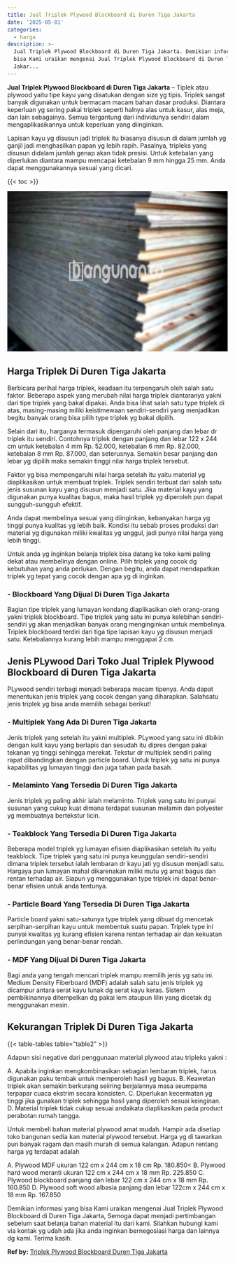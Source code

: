 ```yaml
---
title: Jual Triplek Plywood Blockboard di Duren Tiga Jakarta
date: '2025-05-01'
categories:
  - harga
description: >-
  Jual Triplek Plywood Blockboard di Duren Tiga Jakarta. Demikian informasi yang
  bisa Kami uraikan mengenai Jual Triplek Plywood Blockboard di Duren Tiga
  Jakar...
---
```


**Jual Triplek Plywood Blockboard di Duren Tiga Jakarta** – Tiplek atau plywood yaitu tipe kayu yang disatukan dengan size yg tipis. Triplek sangat banyak digunakan untuk bermacam macam bahan dasar produksi. Diantara keperluan yg sering pakai triplek seperti halnya alas untuk kasur, alas meja, dan lain sebagainya. Semua tergantung dari individunya sendiri dalam mengaplikasikannya untuk keperluan yang diinginkan.

Lapisan kayu yg disusun jadi triplek itu biasanya disusun di dalam jumlah yg ganjil jadi menghasilkan papan yg lebih rapih. Pasalnya, tripleks yang disusun didalam jumlah genap akan tidak presisi. Untuk ketebalan yang diperlukan diantara mampu mencapai ketebalan 9 mm hingga 25 mm. Anda dapat menggunakannya sesuai yang dicari.

{{< toc >}}

![Jual Triplek Plywood Blockboard di Duren Tiga Jakarta](/images/jual-triplek-murah-32.png)

## Harga Triplek Di Duren Tiga Jakarta

Berbicara perihal harga triplek, keadaan itu terpengaruh oleh salah satu faktor. Beberapa aspek yang merubah nilai harga triplek diantaranya yakni dari tipe triplek yang bakal dipakai. Anda bisa lihat salah satu type triplek di atas, masing-masing miliki keistimewaan sendiri-sendiri yang menjadikan begitu banyak orang bisa pilih type triplek yg bakal dipilih.

Selain dari itu, harganya termasuk dipengaruhi oleh panjang dan lebar dr triplek itu sendiri. Contohnya triplek dengan panjang dan lebar 122 x 244 cm untuk ketebalan 4 mm Rp. 52.000, ketebalan 6 mm Rp. 82.000, ketebalan 8 mm Rp. 87.000, dan seterusnya. Semakin besar panjang dan lebar yg dipilih maka semakin tinggi nilai harga triplek tersebut.

Faktor yg bisa mempengaruhi nilai harga setelah itu yaitu material yg diaplikasikan untuk membuat triplek. Triplek sendiri terbuat dari salah satu jenis susunan kayu yang disusun menjadi satu. Jika material kayu yang digunakan punya kualitas bagus, maka hasil triplek yg diperoleh pun dapat sungguh-sungguh efektif.

Anda dapat membelinya sesuai yang diinginkan, kebanyakan harga yg tinggi punya kualitas yg lebih baik. Kondisi itu sebab proses produksi dan material yg digunakan miliki kwalitas yg unggul, jadi punya nilai harga yang lebih tinggi.

Untuk anda yg inginkan belanja triplek bisa datang ke toko kami paling dekat atau membelinya dengan online. Pilih triplek yang cocok dg kebutuhan yang anda perlukan. Dengan begitu, anda dapat mendapatkan triplek yg tepat yang cocok dengan apa yg di inginkan.

### \- Blockboard Yang Dijual Di Duren Tiga Jakarta

Bagian tipe triplek yang lumayan kondang diaplikasikan oleh orang-orang yakni triplek blockboard. Tipe triplek yang satu ini punya kelebihan sendiri-sendiri yg akan menjadikan banyak orang menginginkan untuk membelinya. Triplek blockboard terdiri dari tiga tipe lapisan kayu yg disusun menjadi satu. Ketebalannya kurang lebih mampu menggapai 2 cm.

## Jenis PLywood Dari Toko Jual Triplek Plywood Blockboard di Duren Tiga Jakarta

PLywood sendiri terbagi menjadi beberapa macam tipenya. Anda dapat menentukan jenis triplek yang cocok dengan yang diharapkan. Salahsatu jenis triplek yg bisa anda memilih sebagai berikut!

### \- Multiplek Yang Ada Di Duren Tiga Jakarta

Jenis triplek yang setelah itu yakni multiplek. PLywood yang satu ini dibikin dengan kulit kayu yang berlapis dan sesudah itu dipres dengan pakai tekanan yg tinggi sehingga merekat. Tekstur dr multiplek sendiri paling rapat dibandingkan dengan particle board. Untuk triplek yg satu ini punya kapabilitas yg lumayan tinggi dan juga tahan pada basah.

### \- Melaminto Yang Tersedia Di Duren Tiga Jakarta

Jenis triplek yg paling akhir ialah melaminto. Triplek yang satu ini punyai susunan yang cukup kuat dimana terdapat susunan melamin dan polyester yg membuatnya bertekstur licin.

### \- Teakblock Yang Tersedia Di Duren Tiga Jakarta

Beberapa model triplek yg lumayan efisien diaplikasikan setelah itu yaitu teakblock. Tipe triplek yang satu ini punya keunggulan sendiri-sendiri dimana triplek tersebut ialah lembaran dr kayu jati yg disusun menjadi satu. Hargaya pun lumayan mahal dikarenakan miliki mutu yg amat bagus dan rentan terhadap air. Siapun yg menggunakan type triplek ini dapat benar-benar efisien untuk anda tentunya.

### \- Particle Board Yang Tersedia Di Duren Tiga Jakarta

Particle board yakni satu-satunya type triplek yang dibuat dg mencetak serpihan-serpihan kayu untuk membentuk suatu papan. Triplek type ini punyai kwalitas yg kurang efisien karena rentan terhadap air dan kekuatan perlindungan yang benar-benar rendah.

### \- MDF Yang Dijual Di Duren Tiga Jakarta

Bagi anda yang tengah mencari triplek mampu memilih jenis yg satu ini. Medium Density Fiberboard (MDF) adalah salah satu jenis triplek yg dicampur antara serat kayu lunak dg serat kayu keras. Sistem pembikinannya ditempelkan dg pakai lem ataupun lilin yang dicetak dg menggunakan mesin.

## Kekurangan Triplek Di Duren Tiga Jakarta

{{< table-tables table="table2" >}}

Adapun sisi negative dari penggunaan material plywood atau tripleks yakni :

A. Apabila inginkan mengkombinasikan sebagian lembaran triplek, harus digunakan paku tembak untuk memperoleh hasil yg bagus. B. Keawetan triplek akan semakin berkurang seiiring berjalannya masa seumpama terpapar cuaca ekstrim secara konsisten. C. Diperlukan kecermatan yg tinggi jika gunakan triplek sehingga hasil yang diperoleh sesuai keinginan. D. Material triplek tidak cukup sesuai andaikata diaplikasikan pada product perabotan rumah tangga.

Untuk membeli bahan material plywood amat mudah. Hampir ada disetiap toko bangunan sedia kan material plywood tersebut. Harga yg di tawarkan pun banyak ragam dan masih murah di semua kalangan. Adapun rentang harga yg terdapat adalah

A. Plywood MDF ukuran 122 cm x 244 cm x 18 cm Rp. 180.850< B. Plywood hard wood meranti ukuran 122 cm x 244 cm x 18 mm Rp. 225.850 C. Plywood blockboard panjang dan lebar 122 cm x 244 cm x 18 mm Rp. 160.850 D. Plywood soft wood albasia panjang dan lebar 122cm x 244 cm x 18 mm Rp. 167.850

Demikian informasi yang bisa Kami uraikan mengenai Jual Triplek Plywood Blockboard di Duren Tiga Jakarta, Semoga dapat menjadi pertimbangan sebelum saat belanja bahan material itu dari kami. Silahkan hubungi kami via kontak yg udah ada jika anda inginkan bernegosiasi harga dan lainnya dg kami. Terima kasih.

**Ref by:** [Triplek Plywood Blockboard Duren Tiga Jakarta](https://id.wikipedia.org/wiki/Triplek)
